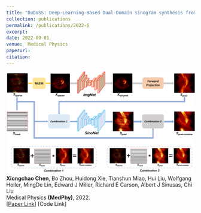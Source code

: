 ```yaml
---
title: "DuDoSS: Deep‐Learning‐Based Dual‐Domain sinogram synthesis from Sparsely‐sampled projections of cardiac SPECT"
collection: publications
permalink: /publications/2022-6
excerpt: 
date: 2022-09-01
venue:  Medical Physics
paperurl:  
citation: 
---
```

![](../figures/2022-MedPhy-Chen.png)  
**Xiongchao Chen**, Bo Zhou, Huidong Xie, Tianshun Miao, Hui Liu, Wolfgang Holler, MingDe Lin, Edward J Miller, Richard E Carson, Albert J Sinusas, Chi Liu  
Medical Physics **(MedPhy)**, 2022.  
[[Paper Link](https://aapm.onlinelibrary.wiley.com/doi/10.1002/mp.15958)]
[Code Link]  

